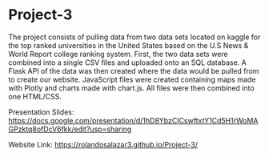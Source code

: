 # Project-3

The project consists of pulling data from two data sets located on kaggle for the top ranked universities in the United States based on the U.S News & World Report college ranking system. 
First, the two data sets were combined into a single CSV files and uploaded onto an SQL database.
A Flask API of the data was then created where the data would be pulled from to create our website.
JavaScript files were created containing maps made with Plotly and charts made with chart.js.
All files were then combined into one HTML/CSS.

Presentation Slides:
https://docs.google.com/presentation/d/1hD8YbzCICswftxtY1Cd5H1rWoMAGPzktq8ofDcV6fkk/edit?usp=sharing

Website Link:
https://rolandosalazar3.github.io/Project-3/
